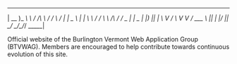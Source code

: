  ____ _______     ____        ___    ____
| __ )_   _\ \   / /\ \      / / \  / ___|
|  _ \ | |  \ \ / /  \ \ /\ / / _ \| |  _
| |_) || |   \ V /    \ V  V / ___ \ |_| |
|____/ |_|    \_/      \_/\_/_/   \_\____|

Official website of the Burlington Vermont Web Application Group (BTVWAG). Members are encouraged to help contribute towards continuous evolution of this site.
